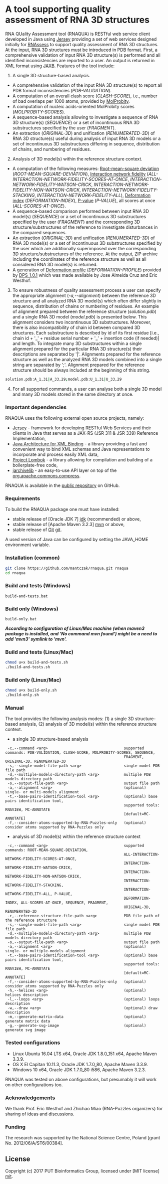# A tool supporting quality assessment of RNA 3D structures

RNA QUality Assessment tool (RNAQUA) is RESTful web service client developed in Java using [Jersey][jersey] providing a set of web services designed initially for [RNAssess][rnassess] to support quality assessment of RNA 3D structures. At the input, RNA 3D structures must be introduced in PDB format. First, a comprehensive validation of input RNA 3D structure(s) is performed and all identified inconsistencies are reported to a user. An output is returned in XML format using [JAXB][jaxb]. Features of the tool include:

1. A single 3D structure-based analysis.
  - A comprehensive validation of the input RNA 3D structure(s) to report all PDB format inconsistencies (*PDB-VALIDATION*). 
  - A computation of an overall clash score (*CLASH-SCORE*), i.e., number of bad overlaps per 1000 atoms, provided by [MolProbity][molprobity].
  - A computation of nucleic acids-oriented MolProbity scores (*MOLPROBITY-SCORES*).
  - A sequence-based analysis allowing to investigate a sequence of RNA 3D structure(s) (*SEQUENCE*) or a set of incontinuous RNA 3D substructures specified by the user (*FRAGMENT*).
  - An extraction (*ORIGINAL-3D*) and unification (*RENUMERATED-3D*) of RNA 3D structure(s) useful during analysis of input RNA 3D models or a set of incontinuous 3D substructures differing in sequence, distribution of chains, and numbering of residues.

2. Analysis of 3D model(s) within the reference structure context.
  - A computation of the following measures: [Root-mean-square deviation][rmsd] (*ROOT-MEAN-SQUARE-DEVIATION*), [Interaction network fidelity][inf] (*ALL-INTERACTION-NETWORK-FIDELITY-SCORES-AT-ONCE*,
*INTERACTION-NETWORK-FIDELITY-WATSON-CRICK*, *INTERACTION-NETWORK-FIDELITY-NON-WATSON-CRICK*, *INTERACTION-NETWORK-FIDELITY-STACKING*, *INTERACTION-NETWORK-FIDELITY-ALL*), [Deformation index][inf] (*DEFORMATION-INDEX*), [P-value][pvalue] (*P-VALUE*), all scores at once (*ALL-SCORES-AT-ONCE*).
  - A sequence-based comparison performed between input RNA 3D model(s) (*SEQUENCE*) or a set of incontinuous 3D substructures specified by the user (*FRAGMENT*) and the corresponding 3D structure/substructures of the reference to investigate disturbances in the compared sequences.
  - An extraction (*ORIGINAL-3D*) and unification (*RENUMERATED-3D*) of RNA 3D model(s) or a set of incontinuous 3D substructures specified by the user which are additionally superimposed over the corresponding 3D structure/substructures of the reference. At the output, ZIP archive including the coordinates of the reference structure as well as all considered RNA 3D model(s) is returned.   
  - A generation of [Deformation profile][inf] (*DEFORMATION-PROFILE*) provided by [DPS_1.0.1][inf] which was made available by Jose Almeida Cruz and Eric Westhof.
  
3. To ensure robustness of quality assessment process a user can specify the appropriate alignment (*-a,--alignment*) between the reference 3D structure and all analyzed RNA 3D model(s) which often differ slightly in sequence, distribution of chains or numbering of residues. An example of alignment prepared between the reference structure (*solution.pdb*) and a single RNA 3D model (*model.pdb*) is presented below. This alignment considers two incontinuous 3D substructures. Moreover, there is also incompatibility of chain id between compared 3D structures. Each substructure is described by id of its first residue [i.e., chain id + '\_' + residue serial number + '\_' + insertion code (if needed)] and length. To integrate many 3D substructures within a single alignment prepared for the particular RNA 3D structure(s) their descriptions are separated by '|'. Alignments prepared for the reference structure as well as the analyzed RNA 3D models combined into a single string are separated by ';'. Alignment prepared for the reference structure should be always included at the beginning of this string. 
```sh
solution.pdb:A_1,31|A_33,29;model.pdb:U_1,31|U_33,29
```
  
4. For all supported commands, a user can analyse both a single 3D model and many 3D models stored in the same directory at once.
  
### Important dependencies

RNAQUA uses the following external open source projects, namely:

- [Jersey][jersey] - framework for developing RESTful Web Services and their clients in Java that serves as a JAX-RS (JSR 311 & JSR 339) Reference Implementation,
- [Java Architecture for XML Binding][jaxb] - a library providing a fast and convenient way to bind XML schemas and Java representations to incorporate and process easily XML data,
- [Project Lombok][lombok] - a library allowing for compilation and building of a boilerplate-free code,
- [jarchivelib][jarchivelib] - an easy-to-use API layer on top of the [org.apache.commons.compress][org.apache.commons.compress].

RNAQUA is available in the [public repository][rnaqua] on GitHub.

### Requirements

To build the RNAQUA package one must have installed: 

- stable release of [Oracle JDK 7] [jdk] (recommended) or above, 
- stable release of [Apache Maven 3.2.3] [mvn] or above, 
- stable release of [Git] [git]. 

A used version of Java can be configured by setting the JAVA_HOME environment variable.

### Installation (common)

```sh
git clone https://github.com/mantczak/rnaqua.git rnaqua
cd rnaqua
```

### Build and tests (Windows)

```
build-and-tests.bat
```

### Build only (Windows)

```
build-only.bat
```

**_According to configuration of Linux/Mac machine (when maven3 package is installed, and 'No command mvn found') might be a need to add 'mvn3' symlink to 'mvn'._**

### Build and tests (Linux/Mac)

```sh
chmod u+x build-and-tests.sh
./build-and-tests.sh
```

### Build only (Linux/Mac)

```sh
chmod u+x build-only.sh
./build-only.sh
```

### Manual

The tool provides the following analysis modes: (1) a single 3D structure-based analysis, (2) analysis of 3D model(s) within the reference structure context.

- a single 3D structure-based analysis

```
 -c,--command <arg>                                  supported commands: PDB-VALIDATION, CLASH-SCORE, MOLPROBITY-SCORES, SEQUENCE, 
                                                     FRAGMENT, ORIGINAL-3D, RENUMERATED-3D
 -s,--single-model-file-path <arg>                   single model PDB file path
 -d,--multiple-models-directory-path <arg>           multiple PDB models directory path
 -o,--output-file-path <arg>                         output file path
 -a,--alignment <arg>                                (optional) single- or multi-models alignment
 -t,--base-pairs-identification-tool <arg>           (optional) base pairs identification tool, 
                                                     supported tools: RNAVIEW, MC-ANNOTATE 
                                                     [default=MC-ANNOTATE]
 -f,--consider-atoms-supported-by-RNA-Puzzles-only   (optional) consider atoms supported by RNA-Puzzles only
```

- analysis of 3D model(s) within the reference structure context
  
```
 -c,--command <arg>                                  supported commands: ROOT-MEAN-SQUARE-DEVIATION, 
                                                     ALL-INTERACTION-NETWORK-FIDELITY-SCORES-AT-ONCE,
                                                     INTERACTION-NETWORK-FIDELITY-WATSON-CRICK, 
                                                     INTERACTION-NETWORK-FIDELITY-NON-WATSON-CRICK,
                                                     INTERACTION-NETWORK-FIDELITY-STACKING, 
                                                     INTERACTION-NETWORK-FIDELITY-ALL, P-VALUE, 
                                                     DEFORMATION-INDEX, ALL-SCORES-AT-ONCE, SEQUENCE, FRAGMENT, 
                                                     ORIGINAL-3D, RENUMERATED-3D
 -r,--reference-structure-file-path <arg>            PDB file path of the reference structure
 -s,--single-model-file-path <arg>                   single model PDB file path
 -d,--multiple-models-directory-path <arg>           multiple PDB models directory path
 -o,--output-file-path <arg>                         output file path
 -a,--alignment <arg>                                (optional) single- or multiple-models alignment
 -t,--base-pairs-identification-tool <arg>           (optional) base pairs identification tool, 
                                                     supported tools: RNAVIEW, MC-ANNOTATE  
                                                     [default=MC-ANNOTATE]
 -f,--consider-atoms-supported-by-RNA-Puzzles-only   (optional) consider atoms supported by RNA-Puzzles only
 -h,--helices <arg>                                  (optional) helices description
 -l,--loops <arg>                                    (optional) loops description
 -w,--draw <arg>                                     (optional) draw description
 -m,--generate-matrix-data                           (optional) generate matrix data
 -g,--generate-svg-image                             (optional) generate svg image
```

### Tested configurations

- Linux Ubuntu 16.04 LTS x64, Oracle JDK 1.8.0_151 x64, Apache Maven 3.3.9.
- OS X El Capitan 10.11.3, Oracle JDK 1.7.0_80, Apache Maven 3.3.9.
- Windows 10 x64, Oracle JDK 1.7.0_80 i586, Apache Maven 3.2.3.

RNAQUA was tested on above configurations, but presumably it will work on other configurations too.

### Acknowledgements

We thank Prof. Eric Westhof and Zhichao Miao (RNA-Puzzles organizers) for sharing of ideas and discussions.

### Funding

The research was supported by the National Science Centre, Poland [grant No. 2012/06/A/ST6/00384].

License
----
Copyright (c) 2017 PUT Bioinformatics Group, licensed under [MIT license] [mit].

   [jersey]: https://jersey.github.io/
   [jaxb]: https://github.com/javaee/jaxb-v2
   [lombok]: https://projectlombok.org/
   [jarchivelib]: http://rauschig.org/jarchivelib/
   [org.apache.commons.compress]: http://commons.apache.org/proper/commons-compress/
   [jdk]: http://java.oracle.com/
   [mvn]: http://maven.apache.org/
   [git]: http://git-scm.com/
   [rnaqua]: https://github.com/mantczak/rnaqua.git
   [mit]: http://opensource.org/licenses/mit-license.php
   [molprobity]: http://scripts.iucr.org/cgi-bin/paper?S0907444909042073
   [rmsd]: http://scripts.iucr.org/cgi-bin/paper?S0567739476001873
   [inf]: https://dx.doi.org/10.1261%2Frna.1700409
   [pvalue]: https://dx.doi.org/10.1261%2Frna.1837410
   [rnassess]: https://doi.org/10.1093/nar/gkv557
